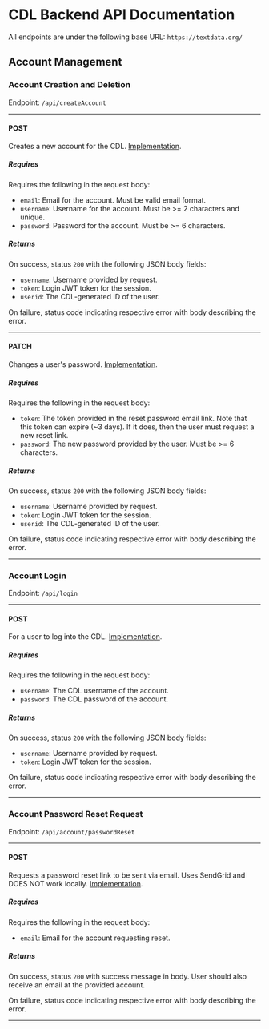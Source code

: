 # CDL Backend API Documentation

All endpoints are under the following base URL: ``https://textdata.org/``

## Account Management

### Account Creation and Deletion

Endpoint: ``/api/createAccount``

---

#### POST
Creates a new account for the CDL. [Implementation](https://github.com/thecommunitydigitallibrary/cdl-platform/blob/ba23a0e1bb23edb71dfe7fb41eae5cf87096fc85/backend/app/views/users.py#L25).

##### Requires
Requires the following in the request body:

- ``email``: Email for the account. Must be valid email format.
- ``username``: Username for the account. Must be >= 2 characters and unique.
- ``password``: Password for the account. Must be >= 6 characters.

##### Returns
On success, status ``200`` with the following JSON body fields:
- ``username``: Username provided by request.
- ``token``: Login JWT token for the session.
- ``userid``: The CDL-generated ID of the user. 

On failure, status code indicating respective error with body describing the error.

---

#### PATCH
Changes a user's password. [Implementation](https://github.com/thecommunitydigitallibrary/cdl-platform/blob/98b2bcbfa59b45e172621648032e9d05b46c6775/backend/app/views/users.py#L168).

##### Requires
Requires the following in the request body:

- ``token``: The token provided in the reset password email link. Note that this token can expire (~3 days). If it does, then the user must request a new reset link.
- ``password``: The new password provided by the user. Must be >= 6 characters.

##### Returns
On success, status ``200`` with the following JSON body fields:
- ``username``: Username provided by request.
- ``token``: Login JWT token for the session.
- ``userid``: The CDL-generated ID of the user. 

On failure, status code indicating respective error with body describing the error.

---

### Account Login

Endpoint: ``/api/login``

---

#### POST
For a user to log into the CDL. [Implementation](https://github.com/thecommunitydigitallibrary/cdl-platform/blob/2918f2928cb90a1a0db2cb0524a3d252deae6b81/backend/app/views/users.py#L219).

##### Requires
Requires the following in the request body:

- ``username``: The CDL username of the account.
- ``password``: The CDL password of the account.

##### Returns
On success, status ``200`` with the following JSON body fields:
- ``username``: Username provided by request.
- ``token``: Login JWT token for the session.

On failure, status code indicating respective error with body describing the error.

---

### Account Password Reset Request

Endpoint: ``/api/account/passwordReset``

---

#### POST
Requests a password reset link to be sent via email. Uses SendGrid and DOES NOT work locally. [Implementation](https://github.com/thecommunitydigitallibrary/cdl-platform/blob/2918f2928cb90a1a0db2cb0524a3d252deae6b81/backend/app/views/users.py#L112).

##### Requires
Requires the following in the request body:

- ``email``: Email for the account requesting reset.

##### Returns
On success, status ``200`` with success message in body. User should also receive an email at the provided account.

On failure, status code indicating respective error with body describing the error.

---






